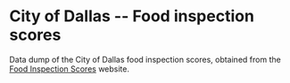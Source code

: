 # City of Dallas -- Food inspection scores #

Data dump of the City of Dallas food inspection scores, obtained from the [Food
Inspection
Scores](http://www2.dallascityhall.com/FoodInspection/SearchScores.cfm)
website.
